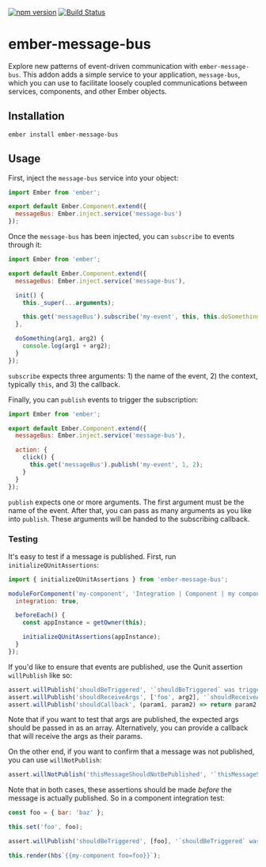 [![npm version](https://badge.fury.io/js/ember-message-bus.svg)](https://badge.fury.io/js/ember-message-bus)
[![Build Status](https://travis-ci.org/patience-tema-baron/ember-message-bus.svg?branch=master)](https://travis-ci.org/patience-tema-baron/ember-message-bus)

# ember-message-bus

Explore new patterns of event-driven communication with `ember-message-bus`. This addon adds a simple service to your application, `message-bus`, which you can use to facilitate loosely coupled communications between services, components, and other Ember objects.

## Installation

`ember install ember-message-bus`

## Usage

First, inject the `message-bus` service into your object:

```js
import Ember from 'ember';

export default Ember.Component.extend({
  messageBus: Ember.inject.service('message-bus')
});
```

Once the `message-bus` has been injected, you can `subscribe` to events through it:

```js
import Ember from 'ember';

export default Ember.Component.extend({
  messageBus: Ember.inject.service('message-bus'),

  init() {
    this._super(...arguments);

    this.get('messageBus').subscribe('my-event', this, this.doSomething);
  },

  doSomething(arg1, arg2) {
    console.log(arg1 + arg2);
  }
});
```

`subscribe` expects three arguments: 1) the name of the event, 2) the context, typically `this`, and 3) the callback.

Finally, you can `publish` events to trigger the subscription:

```js
import Ember from 'ember';

export default Ember.Component.extend({
  messageBus: Ember.inject.service('message-bus'),

  action: {
    click() {
      this.get('messageBus').publish('my-event', 1, 2);
    }
  }
});
```

`publish` expects one or more arguments. The first argument must be the name of the event. After that, you can pass as many arguments as you like into `publish`. These arguments will be handed to the subscribing callback.

### Testing

It's easy to test if a message is published. First, run `initializeQUnitAssertions`:

```js
import { initializeQUnitAssertions } from 'ember-message-bus';

moduleForComponent('my-component', 'Integration | Component | my component', {
  integration: true,

  beforeEach() {
    const appInstance = getOwner(this);

    initializeQUnitAssertions(appInstance);
  }
});
```

If you'd like to ensure that events are published, use the Qunit assertion `willPublish` like so:

```js
assert.willPublish('shouldBeTriggered', '`shouldBeTriggered` was triggered');
assert.willPublish('shouldReceiveArgs', ['foo', arg2], '`shouldReceiveArgs` received the correct args');
assert.willPublish('shouldCallback', (param1, param2) => return param2 === arg2, '`shouldCallback` tested with callback');
```

Note that if you want to test that args are published, the expected args should be passed in as an array. Alternatively, you can provide a callback that will receive the args as their params.

On the other end, if you want to confirm that a message was not published, you can use `willNotPublish`:

```js
assert.willNotPublish('thisMessageShouldNotBePublished', '`thisMessageShouldNotBePublished` was not published');
```

Note that in both cases, these assertions should be made _before_ the message is actually published. So in a component integration test:

```js
const foo = { bar: 'baz' };

this.set('foo', foo);

assert.willPublish('shouldBeTriggered', [foo], '`shouldBeTriggered` was triggered');

this.render(hbs`{{my-component foo=foo}}`);
```
